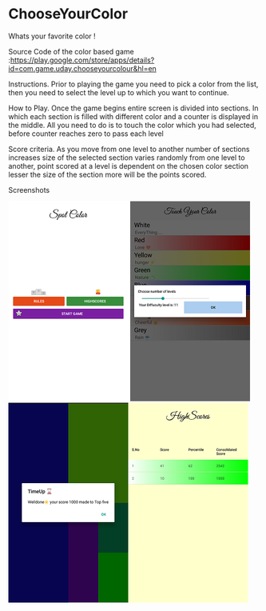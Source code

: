 # ChooseYourColor
Whats your favorite color !
   
Source Code of the color based game :https://play.google.com/store/apps/details?id=com.game.uday.chooseyourcolour&hl=en

Instructions.
Prior to playing the game you need to pick a color from the list, then you need to select the level up to which you want to continue.

How to Play.
 Once the game begins entire screen is divided into sections. In which each section is filled with different color and a counter is displayed in the middle. All you need to do is to touch the color which you had selected, before counter reaches zero to pass each level

Score criteria.
 As you move from one level to another number of sections increases size of the selected section varies randomly from one level to another, point scored at a level is dependent on the chosen color section lesser the size of the section more will be the points scored.
 
 Screenshots
 
 ![alt tag](https://github.com/ukrrrish/ChooseYourColour/blob/master/images/home.png) ![alt tag](https://github.com/ukrrrish/ChooseYourColour/blob/master/images/ChooseColor.png)
 ![alt tag](https://github.com/ukrrrish/ChooseYourColour/blob/master/images/play.png)![alt tag](https://github.com/ukrrrish/ChooseYourColour/blob/master/images/scorecard.png)
 
